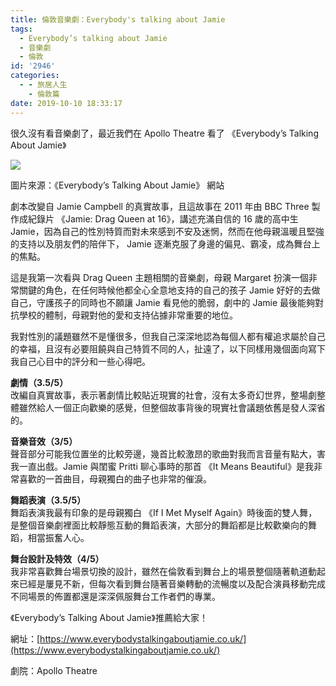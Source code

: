 ```yaml
---
title: 倫敦音樂劇：Everybody's talking about Jamie
tags:
  - Everybody’s talking about Jamie
  - 音樂劇
  - 倫敦
id: '2946'
categories:
  - - 旅居人生
    - 倫敦篇
date: 2019-10-10 18:33:17
---
```


很久沒有看音樂劇了，最近我們在 Apollo Theatre 看了 《Everybody’s Talking About Jamie》

![](https://itsninayeh.files.wordpress.com/2019/10/image.jpeg?w=1024)

圖片來源：《Everybody’s Talking About Jamie》 網站
<!-- more -->
劇本改變自 Jamie Campbell 的真實故事，且這故事在 2011 年由 BBC Three 製作成紀錄片 《Jamie: Drag Queen at 16》，講述充滿自信的 16 歲的高中生 Jamie，因為自己的性別特質而對未來感到不安及迷惘，然而在他母親溫暖且堅強的支持以及朋友們的陪伴下， Jamie 逐漸克服了身邊的偏見、霸凌，成為舞台上的焦點。

這是我第一次看與 Drag Queen 主題相關的音樂劇，母親 Margaret 扮演一個非常關鍵的角色，在任何時候他都全心全意地支持的自己的孩子 Jamie 好好的去做自己，守護孩子的同時也不願讓 Jamie 看見他的脆弱，劇中的 Jamie 最後能夠對抗學校的體制，母親對他的愛和支持佔據非常重要的地位。

我對性別的議題雖然不是懂很多，但我自己深深地認為每個人都有權追求屬於自己的幸福，且沒有必要阻饒與自己特質不同的人，扯遠了，以下同樣用幾個面向寫下我自己心目中的評分和一些心得吧。

**劇情（3.5/5）**  
改編自真實故事，表示著劇情比較貼近現實的社會，沒有太多奇幻世界，整場劇整體雖然給人一個正向歡樂的感覺，但整個故事背後的現實社會議題依舊是發人深省的。

**音樂音效（3/5）**  
聲音部分可能我位置坐的比較旁邊，幾首比較激昂的歌曲對我而言音量有點大，害我一直出戲。Jamie 與閨蜜 Pritti 聊心事時的那首 《It Means Beautiful》是我非常喜歡的一首曲目，母親獨白的曲子也非常的催淚。

**舞蹈表演（3.5/5）**  
舞蹈表演我最有印象的是母親獨白 《If I Met Myself Again》時後面的雙人舞，是整個音樂劇裡面比較靜態互動的舞蹈表演，大部分的舞蹈都是比較歡樂向的舞蹈，相當振奮人心。

**舞台設計及特效（4/5）**  
我非常喜歡舞台場景切換的設計，雖然在倫敦看到舞台上的場景整個隨著軌道動起來已經是屢見不新，但每次看到舞台隨著音樂轉動的流暢度以及配合演員移動完成不同場景的佈置都還是深深佩服舞台工作者們的專業。

《Everybody’s Talking About Jamie》推薦給大家！

網址：[https://www.everybodystalkingaboutjamie.co.uk/](https://www.everybodystalkingaboutjamie.co.uk/)

劇院：Apollo Theatre